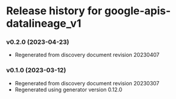 # Release history for google-apis-datalineage_v1

### v0.2.0 (2023-04-23)

* Regenerated from discovery document revision 20230407

### v0.1.0 (2023-03-12)

* Regenerated from discovery document revision 20230307
* Regenerated using generator version 0.12.0

